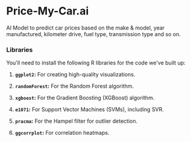 # Price-My-Car.ai

AI Model to predict car prices based on the make & model, year manufactured, kilometer drive, fuel type, transmission type and so on.

### Libraries

You'll need to install the following R libraries for the code we've built up:

1.  **`ggplot2`:** For creating high-quality visualizations.  

2.  **`randomForest`:** For the Random Forest algorithm.  

3.  **`xgboost`:** For the Gradient Boosting (XGBoost) algorithm.  

4.  **`e1071`:** For Support Vector Machines (SVMs), including SVR.  

5.  **`pracma`:** For the Hampel filter for outlier detection.

6.  **`ggcorrplot`:** For correlation heatmaps.
